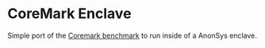 # CoreMark Enclave

Simple port of the [Coremark benchmark](https://github.com/eembc/coremark) to run inside of a AnonSys enclave.
